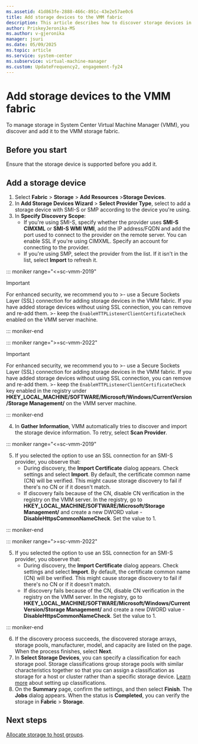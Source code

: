 ```yaml
---
ms.assetid: 41d863fe-2888-466c-891c-43e2e57ae0c6
title: Add storage devices to the VMM fabric
description: This article describes how to discover storage devices in the VMM fabric
author: PriskeyJeronika-MS
ms.author: v-gjeronika
manager: jsuri
ms.date: 05/09/2025
ms.topic: article
ms.service: system-center
ms.subservice: virtual-machine-manager
ms.custom: UpdateFrequency2, engagement-fy24
---
```


# Add storage devices to the VMM fabric


To manage storage in System Center Virtual Machine Manager (VMM), you discover and add it to the VMM storage fabric.

## Before you start

Ensure that the storage device is supported before you add it.

## Add a storage device

1. Select **Fabric** > **Storage** > **Add Resources** >**Storage Devices**.
2. In **Add Storage Devices Wizard** > **Select Provider Type**, select to add a storage device with SMI-S or SMP according to the device you're using.
3. In **Specify Discovery Scope**:
    - If you're using SMI-S, specify whether the provider uses **SMI-S CIMXML** or **SMI-S WMI WMI**, add the IP address/FQDN and add the port used to connect to the provider on the remote server. You can enable SSL if you're using CIMXML. Specify an account for connecting to the provider.
    - If you're using SMP, select the provider from the list. If it isn't in the list, select **Import** to refresh it.

::: moniker range="<=sc-vmm-2019"

   >[!Important]
   >For enhanced security, we recommend you to
     >- use a Secure Sockets Layer (SSL) connection for adding storage devices in the VMM fabric. If you have added storage devices without using SSL connection, you can remove and re-add them. 
     >- keep the `EnableHTTPListenerClientCertificateCheck` enabled on the VMM server machine.
     
::: moniker-end

::: moniker range=">=sc-vmm-2022"

   >[!Important]
   >For enhanced security, we recommend you to
     >- use a Secure Sockets Layer (SSL) connection for adding storage devices in the VMM fabric. If you have added storage devices without using SSL connection, you can remove and re-add them. 
     >- keep the `EnableHTTPListenerClientCertificateCheck` key enabled in the registry under **HKEY_LOCAL_MACHINE/SOFTWARE/Microsoft/Windows/CurrentVersion/Storage Management/** on the VMM server machine.

::: moniker-end


4. In **Gather Information**, VMM automatically tries to discover and import the storage device information. To retry, select **Scan Provider**.

::: moniker range="<=sc-vmm-2019"

5. If you selected the option to use an SSL connection for an SMI-S provider, you observe that:
    - During discovery, the **Import Certificate** dialog appears. Check settings and select **Import**. By default, the certificate common name (CN) will be verified. This might cause storage discovery to fail if there's no CN or if it doesn't match.
    - If discovery fails because of the CN, disable CN verification in the registry on the VMM server. In the registry, go to **HKEY_LOCAL_MACHINE/SOFTWARE/Microsoft/Storage Management/** and create a new DWORD value - **DisableHttpsCommonNameCheck**. Set the value to 1.

::: moniker-end

::: moniker range=">=sc-vmm-2022"

5. If you selected the option to use an SSL connection for an SMI-S provider, you observe that:
    - During discovery, the **Import Certificate** dialog appears. Check settings and select **Import**. By default, the certificate common name (CN) will be verified. This might cause storage discovery to fail if there's no CN or if it doesn't match.
    - If discovery fails because of the CN, disable CN verification in the registry on the VMM server. In the registry, go to **HKEY_LOCAL_MACHINE/SOFTWARE/Microsoft/Windows/CurrentVersion/Storage Management/** and create a new DWORD value - **DisableHttpsCommonNameCheck**. Set the value to 1.

::: moniker-end

6. If the discovery process succeeds, the discovered storage arrays, storage pools, manufacturer, model, and capacity are listed on the page. When the process finishes, select **Next**.
7. In **Select Storage Devices**, you can specify a classification for each storage pool. Storage classifications group storage pools with similar characteristics together so that you can assign a classification as storage for a host or cluster rather than a specific storage device. [Learn more](storage-classification.md) about setting up classifications.
8. On the **Summary** page, confirm the settings, and then select **Finish**. The **Jobs** dialog appears. When the status is **Completed**, you can verify the storage in **Fabric** > **Storage**.

## Next steps

[Allocate storage to host groups](storage-host-group.md).
